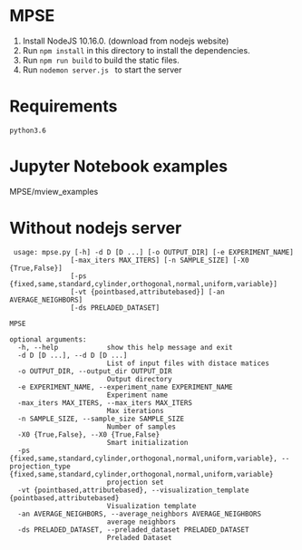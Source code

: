 # MPSE

1. Install NodeJS 10.16.0. (download from nodejs website)
2. Run `npm install` in this directory to install the dependencies.
3. Run `npm run build` to build the static files.
4. Run `nodemon server.js ` to start the server


# Requirements 
``` console
python3.6 
```

# Jupyter Notebook examples 

MPSE/mview_examples

# Without nodejs server 
``` console
 usage: mpse.py [-h] -d D [D ...] [-o OUTPUT_DIR] [-e EXPERIMENT_NAME]
               [-max_iters MAX_ITERS] [-n SAMPLE_SIZE] [-X0 {True,False}]
               [-ps {fixed,same,standard,cylinder,orthogonal,normal,uniform,variable}]
               [-vt {pointbased,attributebased}] [-an AVERAGE_NEIGHBORS]
               [-ds PRELADED_DATASET]

MPSE

optional arguments:
  -h, --help            show this help message and exit
  -d D [D ...], --d D [D ...]
                        List of input files with distace matices
  -o OUTPUT_DIR, --output_dir OUTPUT_DIR
                        Output directory
  -e EXPERIMENT_NAME, --experiment_name EXPERIMENT_NAME
                        Experiment name
  -max_iters MAX_ITERS, --max_iters MAX_ITERS
                        Max iterations
  -n SAMPLE_SIZE, --sample_size SAMPLE_SIZE
                        Number of samples
  -X0 {True,False}, --X0 {True,False}
                        Smart initialization
  -ps {fixed,same,standard,cylinder,orthogonal,normal,uniform,variable}, --projection_type {fixed,same,standard,cylinder,orthogonal,normal,uniform,variable}
                        projection set
  -vt {pointbased,attributebased}, --visualization_template {pointbased,attributebased}
                        Visualization template
  -an AVERAGE_NEIGHBORS, --average_neighbors AVERAGE_NEIGHBORS
                        average neighbors
  -ds PRELADED_DATASET, --preladed_dataset PRELADED_DATASET
                        Preladed Dataset
                        
                        
```